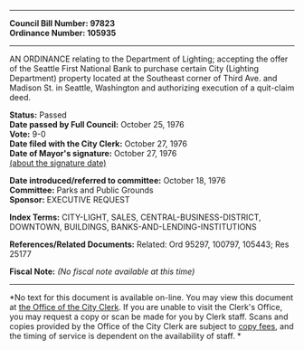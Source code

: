 * * * * *  
  
**Council Bill Number: [](#h0)[](#h2)97823**   
**Ordinance Number: 105935**  
  
* * * * *  
  
AN ORDINANCE relating to the Department of Lighting; accepting the offer of the Seattle First National Bank to purchase certain City (Lighting Department) property located at the Southeast corner of Third Ave. and Madison St. in Seattle, Washington and authorizing execution of a quit-claim deed.  
  
**Status:** Passed   
**Date passed by Full Council:** October 25, 1976   
**Vote:** 9-0   
**Date filed with the City Clerk:** October 27, 1976   
**Date of Mayor's signature:** October 27, 1976   
[(about the signature date)](/~public/approvaldate.htm)   
  
  
**Date introduced/referred to committee:** October 18, 1976   
**Committee:** Parks and Public Grounds   
**Sponsor:** EXECUTIVE REQUEST   
  
**Index Terms:** CITY-LIGHT, SALES, CENTRAL-BUSINESS-DISTRICT, DOWNTOWN, BUILDINGS, BANKS-AND-LENDING-INSTITUTIONS  
  
**References/Related Documents:** Related: Ord 95297, 100797, 105443; Res 25177  
  
**Fiscal Note:** *(No fiscal note available at this time)*  
  
* * * * *  
  
*No text for this document is available on-line. You may view this document at [the Office of the City Clerk](http://www.seattle.gov/leg/clerk/contactUs.htm). If you are unable to visit the Clerk's Office, you may request a copy or scan be made for you by Clerk staff. Scans and copies provided by the Office of the City Clerk are subject to [copy fees](http://clerk.seattle.gov/~public/clerkfees.htm), and the timing of service is dependent on the availability of staff. *  
  
  
